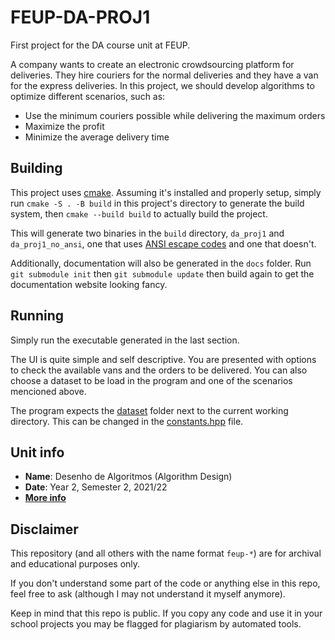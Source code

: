 # FEUP-DA-PROJ1

First project for the DA course unit at FEUP.

A company wants to create an electronic crowdsourcing platform for deliveries. They hire couriers for the normal deliveries and they have a van for the express
deliveries.
In this project, we should develop algorithms to optimize different scenarios, such as:
- Use the minimum couriers possible while delivering the maximum orders
- Maximize the profit
- Minimize the average delivery time

## Building

This project uses [cmake](https://cmake.org/). Assuming it's installed and properly setup, simply run `cmake -S . -B build` in this project's directory to generate the build system, then `cmake --build build` to actually build the project.

This will generate two binaries in the `build` directory, `da_proj1` and `da_proj1_no_ansi`, one that uses [ANSI escape codes](https://en.wikipedia.org/wiki/ANSI_escape_code) and one that doesn't.

Additionally, documentation will also be generated in the `docs` folder. Run `git submodule init` then `git submodule update` then build again to get the documentation website looking fancy.

## Running

Simply run the executable generated in the last section.

The UI is quite simple and self descriptive. You are presented with options to check the available vans and the orders to be delivered. You can also choose a
dataset to be load in the program and one of the scenarios mencioned above. 

The program expects the [dataset](dataset) folder next to the current working directory. This can be changed in the [constants.hpp](includes/constants.hpp) file.

## Unit info

* **Name**: Desenho de Algoritmos (Algorithm Design)
* **Date**: Year 2, Semester 2, 2021/22
* [**More info**](https://sigarra.up.pt/feup/pt/ucurr_geral.ficha_uc_view?pv_ocorrencia_id=484424)

## Disclaimer

This repository (and all others with the name format `feup-*`) are for archival and educational purposes only.

If you don't understand some part of the code or anything else in this repo, feel free to ask (although I may not understand it myself anymore).

Keep in mind that this repo is public. If you copy any code and use it in your school projects you may be flagged for plagiarism by automated tools.
